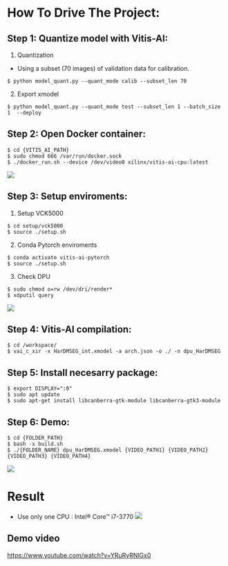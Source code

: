 # How To Drive The Project:
## Step 1: Quantize model with Vitis-AI:
1. Quantization
* Using a subset (70 images) of validation data for calibration.
```
$ python model_quant.py --quant_mode calib --subset_len 70
```

2. Export xmodel
```
$ python model_quant.py --quant_mode test --subset_len 1 --batch_size 1  --deploy
```

## Step 2: Open Docker container:
```
$ cd {VITIS_AI_PATH}
$ sudo chmod 666 /var/run/docker.sock
$ ./docker_run.sh --device /dev/video0 xilinx/vitis-ai-cpu:latest
```
![](https://i.imgur.com/UFhE4D1.png)


## Step 3: Setup enviroments:
1. Setup VCK5000
```
$ cd setup/vck5000
$ source ./setup.sh
```
2. Conda Pytorch enviroments
```
$ conda activate vitis-ai-pytorch
$ source ./setup.sh
```
3. Check DPU
```
$ sudo chmod o=rw /dev/dri/render*
$ xdputil query
```
![](https://i.imgur.com/tiaquLA.png)


## Step 4: Vitis-AI compilation:
```
$ cd /workspace/
$ vai_c_xir -x HarDMSEG_int.xmodel -a arch.json -o ./ -n dpu_HarDMSEG
```

## Step 5: Install necesarry package:
```
$ export DISPLAY=":0"
$ sudo apt update
$ sudo apt-get install libcanberra-gtk-module libcanberra-gtk3-module
```
## Step 6: Demo:
```
$ cd {FOLDER_PATH}
$ bash -x build.sh
$ ./{FOLDER_NAME} dpu_HarDMSEG.xmodel {VIDEO_PATH1} {VIDEO_PATH2} {VIDEO_PATH3} {VIDEO_PATH4}
```
![](https://i.imgur.com/BR5RNX6.png)

# Result
* Use only one CPU : Intel® Core™ i7-3770
![](https://i.imgur.com/xyQadI6.png)

## Demo video

https://www.youtube.com/watch?v=YRuRyRNlGx0
